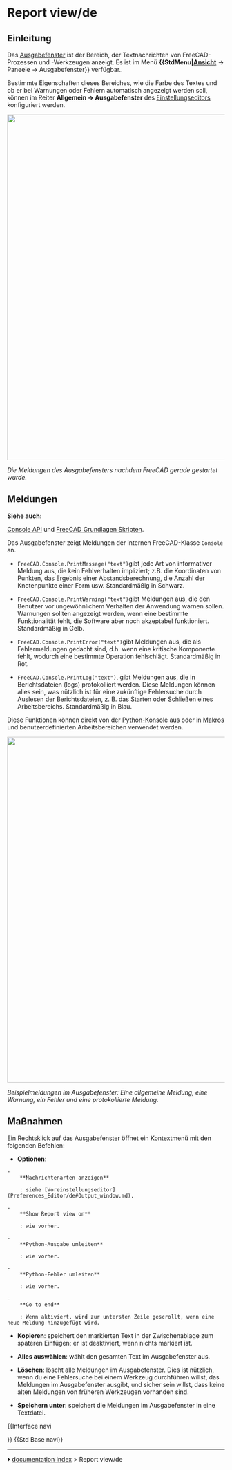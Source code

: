 # Report view/de
## Einleitung

Das [Ausgabefenster](Report_view/de.md) ist der Bereich, der Textnachrichten von FreeCAD-Prozessen und -Werkzeugen anzeigt. Es ist im Menü **{{StdMenu|[Ansicht](Std_View_Menu/de.md)** → Paneele → Ausgabefenster}} verfügbar..

Bestimmte Eigenschaften dieses Bereiches, wie die Farbe des Textes und ob er bei Warnungen oder Fehlern automatisch angezeigt werden soll, können im Reiter **Allgemein → Ausgabefenster** des [Einstellungseditors](Preferences_Editor/de#Ausgabefenster.md) konfiguriert werden.

<img alt="" src=images/FreeCAD_Report_view.png  style="width:800px;">



*Die Meldungen des Ausgabefensters nachdem FreeCAD gerade gestartet wurde.*



## Meldungen


**Siehe auch:**

[Console API](Console_API/de.md) und [FreeCAD Grundlagen Skripten](FreeCAD_Scripting_Basics/de.md).

Das Ausgabefenster zeigt Meldungen der internen FreeCAD-Klasse `Console` an.

-    `FreeCAD.Console.PrintMessage("text")`gibt jede Art von informativer Meldung aus, die kein Fehlverhalten impliziert; z.B. die Koordinaten von Punkten, das Ergebnis einer Abstandsberechnung, die Anzahl der Knotenpunkte einer Form usw. Standardmäßig in Schwarz.

-    `FreeCAD.Console.PrintWarning("text")`gibt Meldungen aus, die den Benutzer vor ungewöhnlichem Verhalten der Anwendung warnen sollen. Warnungen sollten angezeigt werden, wenn eine bestimmte Funktionalität fehlt, die Software aber noch akzeptabel funktioniert. Standardmäßig in Gelb.

-    `FreeCAD.Console.PrintError("text")`gibt Meldungen aus, die als Fehlermeldungen gedacht sind, d.h. wenn eine kritische Komponente fehlt, wodurch eine bestimmte Operation fehlschlägt. Standardmäßig in Rot.

-    `FreeCAD.Console.PrintLog("text")`, gibt Meldungen aus, die in Berichtsdateien (logs) protokolliert werden. Diese Meldungen können alles sein, was nützlich ist für eine zukünftige Fehlersuche durch Auslesen der Berichtsdateien, z. B. das Starten oder Schließen eines Arbeitsbereichs. Standardmäßig in Blau.

Diese Funktionen können direkt von der [Python-Konsole](Python_console/de.md) aus oder in [Makros](Macros/de.md) und benutzerdefinierten Arbeitsbereichen verwendet werden.

<img alt="" src=images/FreeCAD_Report_view_example.png  style="width:800px;">



*Beispielmeldungen im Ausgabefenster: Eine allgemeine Meldung, eine Warnung, ein Fehler und eine protokollierte Meldung.*



## Maßnahmen

Ein Rechtsklick auf das Ausgabefenster öffnet ein Kontextmenü mit den folgenden Befehlen:

-    **Optionen**:

    -   
        **Nachrichtenarten anzeigen**
        
        : siehe [Voreinstellungseditor](Preferences_Editor/de#Output_window.md).

    -   
        **Show Report view on**
        
        : wie vorher.

    -   
        **Python-Ausgabe umleiten**
        
        : wie vorher.

    -   
        **Python-Fehler umleiten**
        
        : wie vorher.

    -   
        **Go to end**
        
        : Wenn aktiviert, wird zur untersten Zeile gescrollt, wenn eine neue Meldung hinzugefügt wird.

-    **Kopieren**: speichert den markierten Text in der Zwischenablage zum späteren Einfügen; er ist deaktiviert, wenn nichts markiert ist.

-    **Alles auswählen**: wählt den gesamten Text im Ausgabefenster aus.

-    **Löschen**: löscht alle Meldungen im Ausgabefenster. Dies ist nützlich, wenn du eine Fehlersuche bei einem Werkzeug durchführen willst, das Meldungen im Ausgabefenster ausgibt, und sicher sein willst, dass keine alten Meldungen von früheren Werkzeugen vorhanden sind.

-    **Speichern unter**: speichert die Meldungen im Ausgabefenster in eine Textdatei.


{{Interface navi

}} {{Std Base navi}}



---
⏵ [documentation index](../README.md) > Report view/de
